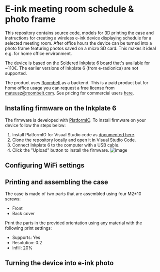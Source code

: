 # E-ink meeting room schedule & photo frame

This repository contains source code, models for 3D printing the case and instructions for creating a wireless e-ink device displaying schedule for a selected meeting room. After office hours the device can be turned into a photo frame featuring photos saved on a micro SD card. This makes it ideal e.g. for home office environment.

The device is based on the [Soldered Inkplate 6](https://soldered.com/product/soldered-inkplate-6-6-e-paper-board/) board that's available for ~110€. The earlier versions of Inkplate 6 (from e-radionica) are not supported.

The product uses [Roombelt](https://roombelt.com) as a backend. This is a paid product but for home office usage you can request a free license from [mateusz@roombelt.com](mailto:mateusz@roombelt.com). See pricing for commercial users [here](https://roombelt.com/#pricing).

## Installing firmware on the Inkplate 6
The firmware is developed with [PlatformIO](https://platformio.org/). To install firmware on your device follow the steps below:
1. Install PlatformIO for Visual Studio code as [documented here](https://platformio.org/install/ide?install=vscode).
2. Clone the repository locally and open it in Visual Studio Code.
3. Connect Inkplate 6 to the computer with a USB cable.
4. Click the "Upload" button to install the firmware. ![image](https://docs.platformio.org/en/latest/_images/platformio-ide-vscode-build-project.png)
## Configuring WiFi settings

## Printing and assembling the case

The case is made of two parts that are assembled using four M2*10 screws:
- Front
- Back cover

Print the parts in the provided orientation using any material with the following print settings:
- Supports: Yes
- Resolution: 0.2
- Infill: 20%


## Turning the device into e-ink photo 
